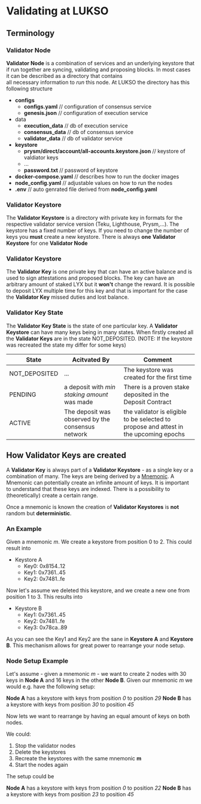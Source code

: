 # Validating at LUKSO

## Terminology

### Validator Node 

**Validator Node** is a combination of services and an underlying keystore that if run together are 
syncing, validating and proposing blocks. In most cases it can be described as a directory that contains  
all necessary information to *run* this node. At LUKSO the directory has this following structure

* **configs**
  * **configs.yaml**   // configuration of consensus service
  * **genesis.json**   // configuration of execution service
* data
  * **execution_data**   // db of execution service
  * **consensus_data**   // db of consensus service
  * **validator_data**   // db of validator service
* **keystore** 
  * **prysm/direct/account/all-accounts.keystore.json**     // keystore of valdiator keys
  * ...
  * **password.txt**        // password of keystore
* **docker-compose.yaml** // describes how to run the docker images
* **node_config.yaml**   // adjustable values on how to run the nodes
* **.env**   // auto genrated file derived from **node_config.yaml**


### Validator Keystore

The **Validator Keystore** is a directory with private key in formats for the respective validator service 
version (Teku, Lighthouse, Prysm,...). The keystore has a fixed number of keys. If you need to change
the number of keys you **must** create a new keystore. There is always **one** **Validator Keystore** for
one **Validator Node**

### Validator Keystore

The **Validator Key** is one private key that can have an active balance and is used to sign attestations
and proposed blocks. The key can have an arbitrary amount of staked LYX but it **won't** change the reward.
It is possible to deposit LYX multiple time for this key and that is important for the case the **Validator Key** missed
duties and lost balance.

### Validator Key State

The **Validator Key State** is the state of one particular key. A **Validator Keystore** can have many
keys being in many states. When firstly created all the **Validator Keys** are in the state
NOT_DEPOSITED. (NOTE: If the keystore was recreated the state my differ for some keys)

| State         | Acitvated By | Comment |
|---------------|--|---------|
| NOT_DEPOSITED | ... | The keystore was created for the first time        |
| PENDING              | a deposit with *min staking amount* was made | There is a proven stake deposited in the Deposit Contract        |
| ACTIVE              | The deposit was observed by the consensus network |  the validator is eligible to be selected to propose and attest in the upcoming epochs       |

## How **Validator Keys** are created

A **Validator Key** is always part of a **Validator Keystore** - as a single key or a combination of many. The keys
are being derived by a [Mnemonic](https://wolovim.medium.com/ethereum-201-mnemonics-bb01a9108c38).
A Mnemonic can potentially create an infinite amount of keys. It is important to understand that
these keys are indexed. There is a possibility to (theoretically) create a certain range.

Once a mnemonic is known the creation of **Validator Keystores** is **not** random but **deterministic**.

### An Example

Given a mnemonic *m*. We create a keystore from position 0 to 2. This could result into

* Keystore A
  * Key0: 0x8154..12
  * Key1: 0x7361..45
  * Key2: 0x7481..fe

Now let's assume we deleted this keystore, and we create a new one from position 1 to 3. This results into

* Keystore B
  * Key1: 0x7361..45
  * Key2: 0x7481..fe
  * Key3: 0x78ca..89
  

As you can see the Key1 and Key2 are the sane in **Keystore A** and **Keystore B**. This mechanism
allows for great power to rearrange your node setup.

### Node Setup Example

Let's assume - given a mnemonic *m* - we want to create 2 nodes with 30 keys in 
**Node A** and 16 keys in the other **Node B**.  Given our mnemonic *m* we would 
e.g. have the following setup:

**Node A** has a keystore with keys from position *0* to position *29*
**Node B** has a keystore with keys from position *30* to position *45*

Now lets we want to rearrange by having an equal amount of keys on both nodes.

We could:
  1. Stop the validator nodes
  2. Delete the keystores
  3. Recreate the keystores with the same mnemonic **m**
  4. Start the nodes again

The setup could be

**Node A** has a keystore with keys from position *0* to position *22*
**Node B** has a keystore with keys from position *23* to position *45*



